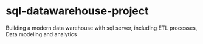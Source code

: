 # sql-datawarehouse-project
Building a modern data warehouse with sql server, including ETL processes, Data modeling and analytics
